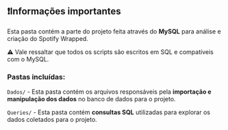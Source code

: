 ## ❗Informações importantes

Esta pasta contém a parte do projeto feita através do **MySQL** para análise e criação do Spotify Wrapped.

⚠️ Vale ressaltar que todos os scripts são escritos em SQL e compatíveis com o MySQL. 

### Pastas incluídas:

`Dados/` - Esta pasta contém os arquivos responsáveis pela **importação e manipulação dos dados** no banco de dados para o projeto.

`Queries/` - Esta pasta contém **consultas SQL** utilizadas para explorar os dados coletados para o projeto.
